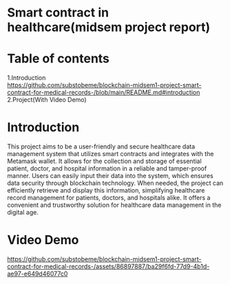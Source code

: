 # Smart contract in healthcare(midsem project report)
# Table of contents
1.Introduction<br /> 
https://github.com/substobeme/blockchain-midsem1-project-smart-contract-for-medical-records-/blob/main/README.md#introduction
2.Project(With Video Demo)<br/>


# Introduction
This project aims to be a user-friendly and secure healthcare data management system that utilizes smart contracts and integrates with the Metamask wallet. It allows for the collection and storage of essential patient, doctor, and hospital information in a reliable and tamper-proof manner. Users can easily input their data into the system, which ensures data security through blockchain technology. When needed, the project can efficiently retrieve and display this information, simplifying healthcare record management for patients, doctors, and hospitals alike. It offers a convenient and trustworthy solution for healthcare data management in the digital age.

# Video Demo
https://github.com/substobeme/blockchain-midsem1-project-smart-contract-for-medical-records-/assets/86897887/ba29f6fd-77d9-4b1d-ae97-e649d46077c0
